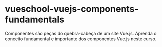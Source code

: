 # vueschool-vuejs-components-fundamentals
Componentes são peças do quebra-cabeça de um site Vue.js. Aprenda o conceito fundamental e importante dos componentes Vue.js neste curso.
